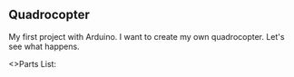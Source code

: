 <h2>Quadrocopter</h2>
My first project with Arduino. I want to create my own quadrocopter. Let's see what happens. 

<>Parts List:
